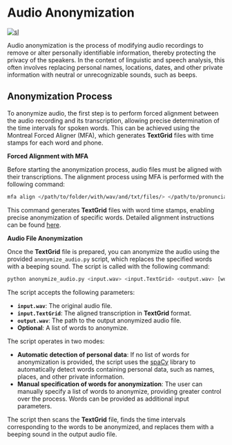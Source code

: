 # Audio Anonymization

[![sl](https://img.shields.io/badge/lang-sl-blue.svg)](anonymization.sl.md)

Audio anonymization is the process of modifying audio recordings to remove or alter personally identifiable information, thereby protecting the privacy of the speakers. In the context of linguistic and speech analysis, this often involves replacing personal names, locations, dates, and other private information with neutral or unrecognizable sounds, such as beeps.

## Anonymization Process

To anonymize audio, the first step is to perform forced alignment between the audio recording and its transcription, allowing precise determination of the time intervals for spoken words. This can be achieved using the Montreal Forced Aligner (MFA), which generates **TextGrid** files with time stamps for each word and phone.

**Forced Alignment with MFA**

Before starting the anonymization process, audio files must be aligned with their transcriptions. The alignment process using MFA is performed with the following command:

```bash
mfa align </path/to/folder/with/wav/and/txt/files/> </path/to/pronunciation_dictionary.txt> </path/to/acoustic_model.zip> </path/to/aligned_output_files/>
```

This command generates **TextGrid** files with word time stamps, enabling precise anonymization of specific words. Detailed alignment instructions can be found [here](../README.md#Alignment).

**Audio File Anonymization**

Once the **TextGrid** file is prepared, you can anonymize the audio using the provided `anonymize_audio.py` script, which replaces the specified words with a beeping sound. The script is called with the following command:

```bash
python anonymize_audio.py <input.wav> <input.TextGrid> <output.wav> [word1 word2 word3 ...]
```

The script accepts the following parameters:

- **`input.wav`**: The original audio file.
- **`input.TextGrid`**: The aligned transcription in **TextGrid** format.
- **`output.wav`**: The path to the output anonymized audio file.
- **Optional**: A list of words to anonymize.

The script operates in two modes:

- **Automatic detection of personal data**: If no list of words for anonymization is provided, the script uses the [spaCy](https://spacy.io/) library to automatically detect words containing personal data, such as names, places, and other private information.
- **Manual specification of words for anonymization**: The user can manually specify a list of words to anonymize, providing greater control over the process. Words can be provided as additional input parameters.

The script then scans the **TextGrid** file, finds the time intervals corresponding to the words to be anonymized, and replaces them with a beeping sound in the output audio file.